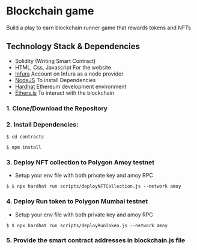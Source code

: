 # Blockchain game
Build a play to earn blockchain runner game that rewards tokens and NFTs

## Technology Stack & Dependencies

- Solidity (Writing Smart Contract)
- HTML, Css, Javascript For the website
- [Infura](https://infura.io/) Account on Infura as a node provider
- [NodeJS](https://nodejs.org/en/) To install Dependencies
- [Hardhat](https://hardhat.org/) Ethereum development environment
- [Ethers.js](https://docs.ethers.io/v5/) To interact with the blockchain

### 1. Clone/Download the Repository

### 2. Install Dependencies:
```
$ cd contracts
```
```
$ npm install
```

### 3. Deploy NFT collection to Polygon Amoy testnet
- Setup your env file with both private key and amoy RPC 
```
$ $ npx hardhat run scripts/deployNFTCollection.js --network amoy
```

### 4. Deploy Run token to Polygon Mumbai testnet
- Setup your env file with both private key and amoy RPC 
```
$ $ npx hardhat run scripts/deployRunToken.js --network amoy
```

### 5. Provide the smart contract addresses in blockchain.js file

